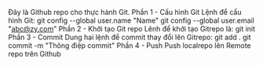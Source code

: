 Đây là Github repo cho thực hành Git.
Phần 1 - Cấu hình Git
Lệnh để cấu hình Git:
git config --global user.name "Name"
git config --global user.email "abc@zy.com"
Phần 2 - Khởi tạo Git repo
Lênh để khởi tạo Gitrepo là: git init
Phần 3 - Commit
Dung hai lệnh để commit thay đổi lên Gitrepo:
git add .
git commit -m "Thông điệp commit"
Phần 4 - Push
Push localrepo lên Remote repo trên Github
